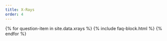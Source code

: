 ```yaml
---
title: X-Rays
order: 4
---
```


{% for question-item in site.data.xrays %}
{% include faq-block.html %}
{% endfor %}